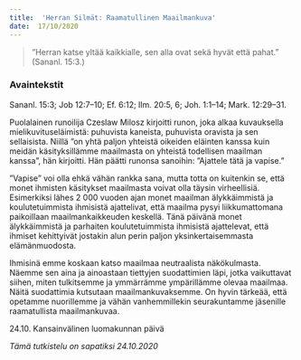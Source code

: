 ```yaml
---
title:  'Herran Silmät: Raamatullinen Maailmankuva'
date:  17/10/2020
---
```


> <p></p>
> ”Herran katse yltää kaikkialle, sen alla ovat sekä hyvät että pahat.” (Sananl. 15:3.)

### Avaintekstit
Sananl. 15:3;  Job 12:7–10;  Ef. 6:12;  Ilm. 20:5, 6;  Joh. 1:1–14;  Mark. 12:29–31.

Puolalainen runoilija Czeslaw Milosz kirjoitti runon, joka alkaa kuvauksella mielikuvituseläimistä: puhuvista kaneista, puhuvista oravista ja sen sellaisista. Niillä ”on yhtä paljon yhteistä oikeiden eläinten kanssa kuin meidän käsityksillämme maailmasta on yhteistä todellisen maailman kanssa”, hän kirjoitti. Hän päätti runonsa sanoihin: ”Ajattele tätä ja vapise.”

”Vapise” voi olla ehkä vähän rankka sana, mutta totta on kuitenkin se, että monet ihmisten käsitykset maailmasta voivat olla täysin virheellisiä. Esimerkiksi lähes 2 000 vuoden ajan monet maailman älykkäimmistä ja koulutetuimmista ihmisistä ajattelivat, että maailma pysyi liikkumattomana paikoillaan maailmankaikkeuden keskellä. Tänä päivänä monet älykkäimmistä ja parhaiten koulutetuimmista ihmisistä ajattelevat, että ihmiset kehittyivät jostakin alun perin paljon yksinkertaisemmasta elämänmuodosta.

Ihmisinä emme koskaan katso maailmaa neutraalista näkökulmasta. Näemme sen aina ja ainoastaan tiettyjen suodattimien läpi, jotka vaikuttavat siihen, miten tulkitsemme ja ymmärrämme ympärillämme olevaa maailmaa. Näitä suodattimia kutsutaan maailmankuvaksemme.  On hyvin tärkeää, että opetamme nuorillemme ja vähän vanhemmillekin seurakuntamme jäsenille raamatullista maailmankuvaa.

24.10. Kansainvälinen luomakunnan päivä

_Tämä tutkistelu on sapatiksi 24.10.2020_